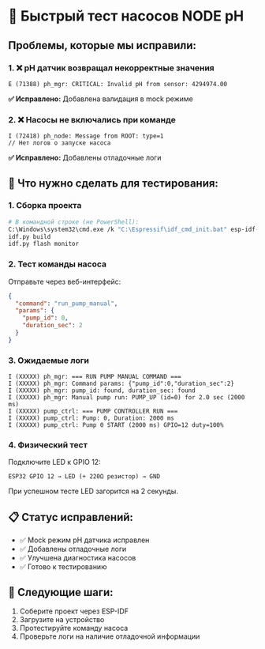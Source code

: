 # 🧪 Быстрый тест насосов NODE pH

## Проблемы, которые мы исправили:

### 1. ❌ pH датчик возвращал некорректные значения
```
E (71388) ph_mgr: CRITICAL: Invalid pH from sensor: 4294974.00
```
**✅ Исправлено:** Добавлена валидация в mock режиме

### 2. ❌ Насосы не включались при команде
```
I (72418) ph_node: Message from ROOT: type=1
// Нет логов о запуске насоса
```
**✅ Исправлено:** Добавлены отладочные логи

## 🔧 Что нужно сделать для тестирования:

### 1. Сборка проекта
```bash
# В командной строке (не PowerShell):
C:\Windows\system32\cmd.exe /k "C:\Espressif\idf_cmd_init.bat" esp-idf-1dcc643656a1439837fdf6ab63363005
idf.py build
idf.py flash monitor
```

### 2. Тест команды насоса
Отправьте через веб-интерфейс:
```json
{
  "command": "run_pump_manual",
  "params": {
    "pump_id": 0,
    "duration_sec": 2
  }
}
```

### 3. Ожидаемые логи
```
I (XXXXX) ph_mgr: === RUN PUMP MANUAL COMMAND ===
I (XXXXX) ph_mgr: Command params: {"pump_id":0,"duration_sec":2}
I (XXXXX) ph_mgr: pump_id: found, duration_sec: found
I (XXXXX) ph_mgr: Manual pump run: PUMP_UP (id=0) for 2.0 sec (2000 ms)
I (XXXXX) pump_ctrl: === PUMP CONTROLLER RUN ===
I (XXXXX) pump_ctrl: Pump: 0, Duration: 2000 ms
I (XXXXX) pump_ctrl: Pump 0 START (2000 ms) GPIO=12 duty=100%
```

### 4. Физический тест
Подключите LED к GPIO 12:
```
ESP32 GPIO 12 → LED (+ 220Ω резистор) → GND
```

При успешном тесте LED загорится на 2 секунды.

## 📋 Статус исправлений:
- ✅ Mock режим pH датчика исправлен
- ✅ Добавлены отладочные логи
- ✅ Улучшена диагностика насосов
- ✅ Готово к тестированию

## 🎯 Следующие шаги:
1. Соберите проект через ESP-IDF
2. Загрузите на устройство
3. Протестируйте команду насоса
4. Проверьте логи на наличие отладочной информации
